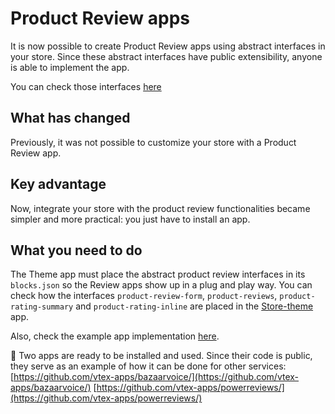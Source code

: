# Product Review apps

It is now possible to create Product Review apps using abstract interfaces in your store. Since these abstract interfaces have public extensibility, anyone is able to implement the app.   

You can check those interfaces [here](https://github.com/vtex-apps/product-review-interfaces)

## What has changed

Previously, it was not possible to customize your store with a Product Review app. 

## Key advantage

Now, integrate your store with the product review functionalities became simpler and more practical: you just have to install an app. 

## What you need to do

The Theme app must place the abstract product review interfaces in its `blocks.json` so the Review apps show up in a plug and play way. You can check how the interfaces `product-review-form`, `product-reviews`, `product-rating-summary` and `product-rating-inline` are placed in the [Store-theme](https://github.com/vtex-apps/store-theme) app.

Also, check the example app implementation [here](https://github.com/vtex-apps/product-review-interfaces/tree/master/example). 

:eyes: Two apps are ready to be installed and used. Since their code is public, they serve as an example of how it can be done for other services:
[https://github.com/vtex-apps/bazaarvoice/](https://github.com/vtex-apps/bazaarvoice/)
[https://github.com/vtex-apps/powerreviews/](https://github.com/vtex-apps/powerreviews/)

